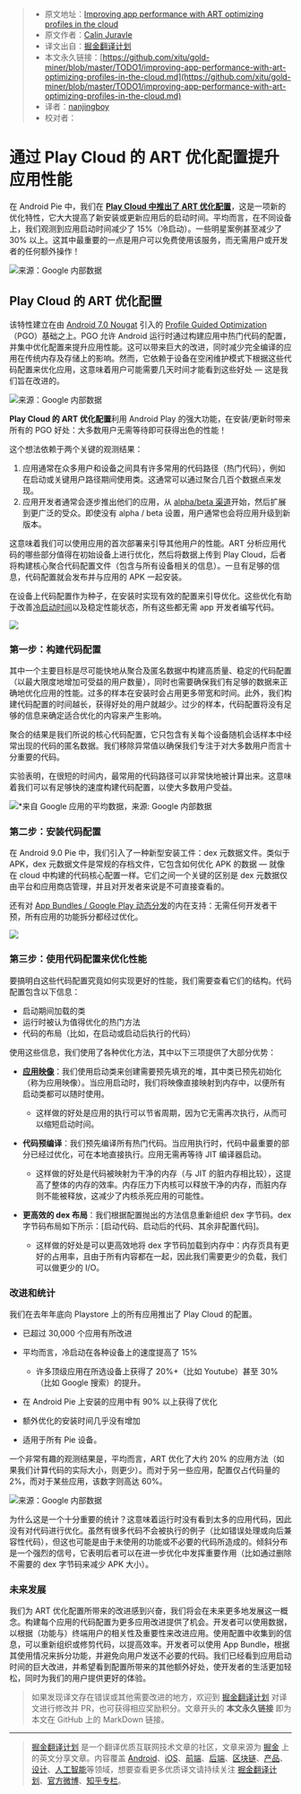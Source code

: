 > * 原文地址：[Improving app performance with ART optimizing profiles in the cloud](https://android-developers.googleblog.com/2019/04/improving-app-performance-with-art.html)
> * 原文作者：[Calin Juravle](https://android-developers.googleblog.com/2019/04/improving-app-performance-with-art.html)
> * 译文出自：[掘金翻译计划](https://github.com/xitu/gold-miner)
> * 本文永久链接：[https://github.com/xitu/gold-miner/blob/master/TODO1/improving-app-performance-with-art-optimizing-profiles-in-the-cloud.md](https://github.com/xitu/gold-miner/blob/master/TODO1/improving-app-performance-with-art-optimizing-profiles-in-the-cloud.md)
> * 译者：[nanjingboy](https://github.com/nanjingboy)
> * 校对者：

# 通过 Play Cloud 的 ART 优化配置提升应用性能

在 Android Pie 中，我们在 **[Play Cloud 中推出了 ART 优化配置](https://youtu.be/Yi9-BqUxsno?list=PLWz5rJ2EKKc9Gq6FEnSXClhYkWAStbwlC&t=985)**，这是一项新的优化特性，它大大提高了新安装或更新应用后的启动时间。平均而言，在不同设备上，我们观测到应用启动时间减少了 15%（冷启动）。一些明星案例甚至减少了 30% 以上。这其中最重要的一点是用户可以免费使用该服务，而无需用户或开发者的任何额外操作！

![来源：Google 内部数据](https://2.bp.blogspot.com/-J__2yBAq9SA/XJ6pHDtWtJI/AAAAAAAAHXw/xOQySRneEdQcfgIMXRsZVErzXN1y9yJgwCLcBGAs/s1600/image3.png)

## Play Cloud 的 ART 优化配置

该特性建立在由 [Android 7.0 Nougat](https://www.youtube.com/watch?v=fwMM6g7wpQ8) 引入的 [Profile Guided Optimization](https://source.android.com/devices/tech/dalvik/jit-compiler)（PGO）基础之上。PGO 允许 Android 运行时通过构建应用中热门代码的配置，并集中优化配置来提升应用性能。这可以带来巨大的改进，同时减少完全编译的应用在传统内存及存储上的影响。然而，它依赖于设备在空闲维护模式下根据这些代码配置来优化应用，这意味着用户可能需要几天时间才能看到这些好处 — 这是我们旨在改进的。

![来源：Google 内部数据](https://2.bp.blogspot.com/-6_ScCr79y7g/XJ6pSVfm7zI/AAAAAAAAHX0/PCTBWrbT4e87__cjtS07gE7eZetNvnQ-QCLcBGAs/s1600/image1.png)

**Play Cloud 的 ART 优化配置**利用 Android Play 的强大功能，在安装/更新时带来所有的 PGO 好处：大多数用户无需等待即可获得出色的性能！

这个想法依赖于两个关键的观测结果：

1. 应用通常在众多用户和设备之间具有许多常用的代码路径（热门代码），例如在启动或关键用户路径期间使用类。这通常可以通过聚合几百个数据点来发现。
2. 应用开发者通常会逐步推出他们的应用，从 [alpha/beta 渠道](https://support.google.com/googleplay/android-developer/answer/3131213?hl=en)开始，然后扩展到更广泛的受众。即使没有 alpha / beta 设置，用户通常也会将应用升级到新版本。

这意味着我们可以使用应用的首次部署来引导其他用户的性能。ART 分析应用代码的哪些部分值得在初始设备上进行优化，然后将数据上传到 Play Cloud，后者将构建核心聚合代码配置文件（包含与所有设备相关的信息）。一旦有足够的信息，代码配置就会发布并与应用的 APK 一起安装。

在设备上代码配置作为种子，在安装时实现有效的配置来引导优化。这些优化有助于改善[冷启动时间](https://developer.android.com/topic/performance/vitals/launch-time#cold)以及稳定性能状态，所有这些都无需 app 开发者编写代码。

![](https://4.bp.blogspot.com/-YZvK3UU7D20/XJ6pZ21iv4I/AAAAAAAAHX8/9dOUqVkAqAwpS7cLu4GBUxS1NbjhOQQ3gCLcBGAs/s1600/image4.png)

### 第一步：构建代码配置

其中一个主要目标是尽可能快地从聚合及匿名数据中构建高质量、稳定的代码配置（以最大限度地增加可受益的用户数量），同时也需要确保我们有足够的数据来正确地优化应用的性能。过多的样本在安装时会占用更多带宽和时间。此外，我们构建代码配置的时间越长，获得好处的用户就越少。过少的样本，代码配置将没有足够的信息来确定适合优化的内容来产生影响。

聚合的结果是我们所说的核心代码配置，它只包含有关每个设备随机会话样本中经常出现的代码的匿名数据。我们移除异常值以确保我们专注于对大多数用户而言十分重要的代码。

实验表明，在很短的时间内，最常用的代码路径可以非常快地被计算出来。这意味着我们可以有足够快的速度构建代码配置，以使大多数用户受益。

![*来自 Google 应用的平均数据，来源: Google 内部数据](https://4.bp.blogspot.com/-ExYg7hPhU8E/XJ6pf1CSfRI/AAAAAAAAHYA/P-1tN7ehCoseEnK_lgHvfieX6bZmgh1XACLcBGAs/s1600/image5.png)

### 第二步：安装代码配置

在 Android 9.0 Pie 中，我们引入了一种新型安装工件：dex 元数据文件。类似于 APK，dex 元数据文件是常规的存档文件，它包含如何优化 APK 的数据 — 就像在 cloud 中构建的代码核心配置一样。它们之间一个关键的区别是 dex 元数据仅由平台和应用商店管理，并且对开发者来说是不可直接查看的。

还有对 [App Bundles / Google Play 动态分发](https://developer.android.com/platform/technology/app-bundle/)的内在支持：无需任何开发者干预，所有应用的功能拆分都经过优化。

![](https://2.bp.blogspot.com/-mBErPA5xD0w/XJ6ppc6ye7I/AAAAAAAAHYE/kP_xVzVtdjY3Grrr7fHM3Oznde-s7a4jwCLcBGAs/s1600/image6.png)

### 第三步：使用代码配置来优化性能

要搞明白这些代码配置究竟如何实现更好的性能，我们需要查看它们的结构。代码配置包含以下信息：

* 启动期间加载的类
* 运行时被认为值得优化的热门方法
* 代码的布局（比如，在启动或启动后执行的代码）

使用这些信息，我们使用了各种优化方法，其中以下三项提供了大部分优势：

* **[应用映像](https://youtu.be/fwMM6g7wpQ8?t=2145)**：我们使用启动类来创建需要预先填充的堆，其中类已预先初始化（称为应用映像）。当应用启动时，我们将映像直接映射到内存中，以便所有启动类都可以随时使用。

  * 这样做的好处是应用的执行可以节省周期，因为它无需再次执行，从而可以缩短启动时间。

* **代码预编译**：我们预先编译所有热门代码。当应用执行时，代码中最重要的部分已经过优化，可在本地直接执行。应用无需再等待 JIT 编译器启动。

  * 这样做的好处是代码被映射为干净的内存（与 JIT 的脏内存相比较），这提高了整体的内存的效率。内存压力下内核可以释放干净的内存，而脏内存则不能被释放，这减少了内核杀死应用的可能性。

* **更高效的 dex 布局**：我们根据配置抛出的方法信息重新组织 dex 字节码。dex 字节码布局如下所示：\[启动代码、启动后的代码、其余非配置代码\]。

  * 这样做的好处是可以更高效地将 dex 字节码加载到内存中：内存页具有更好的占用率，且由于所有内容都在一起，因此我们需要更少的负载，我们可以做更少的 I/O。

### 改进和统计

我们在去年年底向 Playstore 上的所有应用推出了 Play Cloud 的配置。

* 已超过 30,000 个应用有所改进
* 平均而言，冷启动在各种设备上的速度提高了 15%

  * 许多顶级应用在所选设备上获得了 20%+（比如 Youtube）甚至 30%（比如 Google 搜索）的提升。

* 在 Android Pie 上安装的应用中有 90% 以上获得了优化
* 额外优化的安装时间几乎没有增加
* 适用于所有 Pie 设备。

一个非常有趣的观测结果是，平均而言，ART 优化了大约 20% 的应用方法（如果我们计算代码的实际大小，则更少）。而对于另一些应用，配置仅占代码量的 2%，而对于某些应用，该数字则高达 60%。

![来源：Google 内部数据](https://1.bp.blogspot.com/-179Ds6kuco4/XJ6pxOk4_oI/AAAAAAAAHYQ/WdjbULWQ9ZkaPjzBQKlkawPNU_xLnF4fgCLcBGAs/s1600/image2.png)

为什么这是一个十分重要的统计？这意味着运行时没有看到太多的应用代码，因此没有对代码进行优化。虽然有很多代码不会被执行的例子（比如错误处理或向后兼容性代码），但这也可能是由于未使用的功能或不必要的代码所造成的。倾斜分布是一个强烈的信号，它表明后者可以在进一步优化中发挥重要作用（比如通过删除不需要的 dex 字节码来减少 APK 大小）。

### 未来发展

我们为 ART 优化配置所带来的改进感到兴奋，我们将会在未来更多地发展这一概念。构建每个应用的代码配置为更多应用改进提供了机会。开发者可以使用数据，以根据（功能与）终端用户的相关性及重要性来改进应用。使用配置中收集到的信息，可以重新组织或修剪代码，以提高效率。开发者可以使用 App Bundle，根据其使用情况来拆分功能，并避免向用户发送不必要的代码。我们已经看到应用启动时间的巨大改进，并希望看到配置所带来的其他额外好处，使开发者的生活更加轻松，同时为我们的用户提供更好的体验。

> 如果发现译文存在错误或其他需要改进的地方，欢迎到 [掘金翻译计划](https://github.com/xitu/gold-miner) 对译文进行修改并 PR，也可获得相应奖励积分。文章开头的 **本文永久链接** 即为本文在 GitHub 上的 MarkDown 链接。

---

> [掘金翻译计划](https://github.com/xitu/gold-miner) 是一个翻译优质互联网技术文章的社区，文章来源为 [掘金](https://juejin.im) 上的英文分享文章。内容覆盖 [Android](https://github.com/xitu/gold-miner#android)、[iOS](https://github.com/xitu/gold-miner#ios)、[前端](https://github.com/xitu/gold-miner#前端)、[后端](https://github.com/xitu/gold-miner#后端)、[区块链](https://github.com/xitu/gold-miner#区块链)、[产品](https://github.com/xitu/gold-miner#产品)、[设计](https://github.com/xitu/gold-miner#设计)、[人工智能](https://github.com/xitu/gold-miner#人工智能)等领域，想要查看更多优质译文请持续关注 [掘金翻译计划](https://github.com/xitu/gold-miner)、[官方微博](http://weibo.com/juejinfanyi)、[知乎专栏](https://zhuanlan.zhihu.com/juejinfanyi)。

